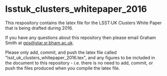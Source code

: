 # lsstuk_clusters_whitepaper_2016

This respository contains the latex file for the LSST:UK Clusters White 
Paper that is being drafted during 2016.

If you have any questions about this repository then please email Graham 
Smith at gps@star.sr.bham.ac.uk.

Please only add, commit, and push the latex file called 
"lsst_uk_clusters_whitepaper_2016.tex", and any figures to be included 
in the document to this repository - i.e. there is no need to add, 
commit, or push the files produced when you compile the latex file.
